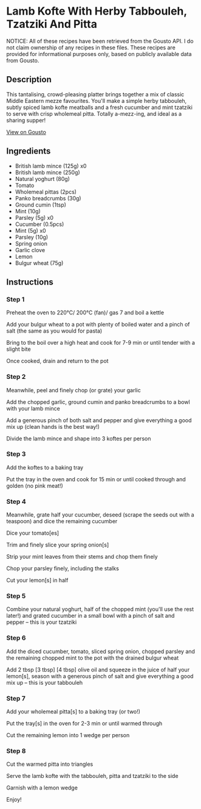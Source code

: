 # Lamb Kofte With Herby Tabbouleh, Tzatziki And Pitta

NOTICE: All of these recipes have been retrieved from the Gousto API. I do not claim ownership of any recipes in these files. These recipes are provided for informational purposes only, based on publicly available data from Gousto.

## Description

This tantalising, crowd-pleasing platter brings together a mix of classic Middle Eastern mezze favourites. You'll make a simple herby tabbouleh, subtly spiced lamb kofte meatballs and a fresh cucumber and mint tzatziki to serve with crisp wholemeal pitta. Totally a-mezz-ing, and ideal as a sharing supper!

[View on Gousto](https://www.gousto.co.uk/recipes/cookbook/lamb-kofte-herby-tabbouleh-tzatziki-pitta)

## Ingredients

- British lamb mince (125g) x0
- British lamb mince (250g)
- Natural yoghurt (80g)
- Tomato
- Wholemeal pittas (2pcs)
- Panko breadcrumbs (30g)
- Ground cumin (1tsp)
- Mint (10g)
- Parsley (5g) x0
- Cucumber (0.5pcs)
- Mint (5g) x0
- Parsley (10g)
- Spring onion
- Garlic clove
- Lemon
- Bulgur wheat (75g)

## Instructions


### Step 1

Preheat the oven to 220°C/ 200°C (fan)/ gas 7 and boil a kettle

Add your bulgur wheat to a pot with plenty of boiled water and a pinch of salt (the same as you would for pasta)

Bring to the boil over a high heat and cook for 7-9 min or until tender with a slight bite

Once cooked, drain and return to the pot


### Step 2

Meanwhile, peel and finely chop (or grate) your garlic

Add the chopped garlic, ground cumin and panko breadcrumbs to a bowl with your lamb mince

Add a generous pinch of both salt and pepper and give everything a good mix up (clean hands is the best way!)

Divide the lamb mince and shape into 3 koftes per person


### Step 3

Add the koftes to a baking tray

Put the tray in the oven and cook for 15 min or until cooked through and golden (no pink meat!)


### Step 4

Meanwhile, grate half your cucumber, deseed (scrape the seeds out with a teaspoon) and dice the remaining cucumber

Dice your tomato[es]

Trim and finely slice your spring onion[s]

Strip your mint leaves from their stems and chop them finely

Chop your parsley finely, including the stalks

Cut your lemon[s] in half


### Step 5

Combine your natural yoghurt, half of the chopped mint (you'll use the rest later!) and grated cucumber in a small bowl with a pinch of salt and pepper – this is your tzatziki


### Step 6

Add the diced cucumber, tomato, sliced spring onion, chopped parsley and the remaining chopped mint to the pot with the drained bulgur wheat

Add 2 tbsp <span class="text-purple">[3 tbsp]</span> <span class="text-danger">[4 tbsp]</span> olive oil and squeeze in the juice of half your<span class="text-danger"> </span>lemon[s], season with a generous pinch of salt and give everything a good mix up – this is your tabbouleh


### Step 7

Add your wholemeal pitta[s] to a baking tray (or two!)

Put the tray[s] in the oven for 2-3 min or until warmed through

Cut the remaining lemon into 1 wedge per person

### Step 8

Cut the warmed pitta into triangles

Serve the lamb kofte with the tabbouleh, pitta and tzatziki to the side

Garnish with a lemon wedge

Enjoy!

